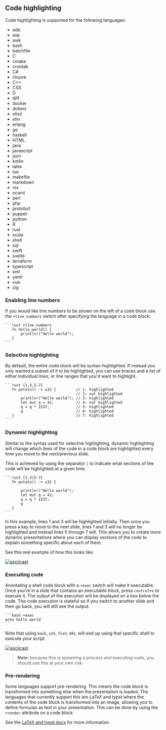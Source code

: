 ## Code highlighting

Code highlighting is supported for the following languages:

* ada
* asp
* awk
* bash
* batchfile
* C
* cmake
* crontab
* C#
* clojure
* C++
* CSS
* D
* diff
* docker
* dotenv
* elixir
* elm
* erlang
* go
* haskell
* HTML
* java
* javascript
* json
* kotlin
* latex
* lua
* makefile
* markdown
* nix
* ocaml
* perl
* php
* protobuf
* puppet
* python
* R
* rust
* scala
* shell
* sql
* swift
* svelte
* terraform
* typescript
* xml
* yaml
* vue
* zig

### Enabling line numbers

If you would like line numbers to be shown on the left of a code block use the `+line_numbers` switch after specifying
the language in a code block:

~~~
```rust +line_numbers
   fn hello_world() {
       println!("Hello world");
   }
```
~~~

### Selective highlighting

By default, the entire code block will be syntax-highlighted. If instead you only wanted a subset of it to be
highlighted, you can use braces and a list of either individual lines, or line ranges that you'd want to highlight.

~~~
```rust {1,3,5-7}
   fn potato() -> u32 {         // 1: highlighted
                                // 2: not highlighted
       println!("Hello world"); // 3: highlighted
       let mut q = 42;          // 4: not highlighted
       q = q * 1337;            // 5: highlighted
       q                        // 6: highlighted
   }                            // 7: highlighted
```
~~~

### Dynamic highlighting

Similar to the syntax used for selective highlighting, dynamic highlighting will change which lines of the code in a
code block are highlighted every time you move to the next/previous slide.

This is achieved by using the separator `|` to indicate what sections of the code will be highlighted at a given time.

~~~
```rust {1,3|5-7}
   fn potato() -> u32 {

       println!("Hello world");
       let mut q = 42;
       q = q * 1337;
       q
   }
```
~~~

In this example, lines 1 and 3 will be highlighted initially. Then once you press a key to move to the next slide, lines
1 and 3 will no longer be highlighted and instead lines 5 through 7 will. This allows you to create more dynamic
presentations where you can display sections of the code to explain something specific about each of them.

See this real example of how this looks like.

[![asciicast](https://asciinema.org/a/dpXDXJoJRRX4mQ7V6LdR3rO2z.svg)](https://asciinema.org/a/dpXDXJoJRRX4mQ7V6LdR3rO2z)

### Executing code

Annotating a shell code block with a `+exec` switch will make it executable. Once you're in a slide that contains an
executable block, press `control+e` to execute it. The output of the execution will be displayed on a box below the
code. The code execution is stateful so if you switch to another slide and then go back, you will still see the output.

~~~
```bash +exec
echo hello world
```
~~~

Note that using `bash`, `zsh`, `fish`, etc, will end up using that specific shell to execute your script.

[![asciicast](https://asciinema.org/a/gnzjXpVSOwOiyUqQvhi0AaHG7.svg)](https://asciinema.org/a/gnzjXpVSOwOiyUqQvhi0AaHG7)

> **Note**: because this is spawning a process and executing code, you should use this at your own risk.

### Pre-rendering 

Some languages support pre-rendering. This means the code block is transformed into something else when the presentation 
is loaded. The languages that currently support this are _LaTeX_ and _typst_ where the contents of the code block is 
transformed into an image, allowing you to define formulas as text in your presentation. This can be done by using the 
`+render` attribute on a code block.

See the [LaTeX and typst docs](/docs/latex.md) for more information.
